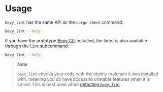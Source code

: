 # Usage

`bevy_lint` has the same API as the `cargo check` command:

```sh
bevy_lint --help
```

If you have the prototype [Bevy CLI](../cli/index.md) installed, the linter is also available through the `lint` subcommand:

```sh
bevy lint --help
```

> **Note**
>
> `bevy_lint` checks your code with the nightly toolchain it was installed with, meaning you _do_ have access to unstable features when it is called. This is best used when [detecting `bevy_lint`](usage/detecting-bevy-lint.md).
